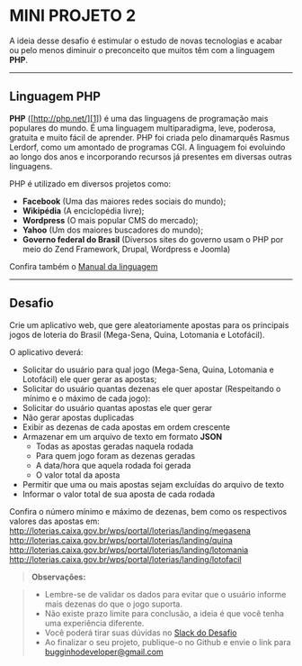 # MINI PROJETO 2

A ideia desse desafio é estimular o estudo de novas tecnologias e acabar ou pelo menos diminuir o preconceito que muitos têm com a linguagem **PHP**.

----------

Linguagem PHP
--------

**PHP** ([http://php.net/][1]) é uma das linguagens de programação mais populares do mundo. É uma linguagem multiparadigma, leve, poderosa, gratuita e muito fácil de aprender. PHP foi criada pelo dinamarquês Rasmus Lerdorf, como um amontado de programas CGI. A linguagem foi evoluindo ao longo dos anos e incorporando recursos já presentes em diversas outras linguagens.

PHP é utilizado em diversos projetos como:

- **Facebook** (Uma das maiores redes sociais do mundo);
- **Wikipédia** (A enciclopédia livre);
- **Wordpress** (O mais popular CMS do mercado);
- **Yahoo** (Um dos maiores buscadores do mundo);
- **Governo federal do Brasil** (Diversos sites do governo usam o PHP por meio do Zend Framework, Drupal, Wordpress e Joomla)

Confira também o [Manual da linguagem][2]

----------

Desafio
--------

Crie um aplicativo web, que gere aleatoriamente apostas para os principais jogos de loteria do Brasil (Mega-Sena, Quina, Lotomania e Lotofácil). 

O aplicativo deverá:

- Solicitar do usuário para qual jogo (Mega-Sena, Quina, Lotomania e Lotofácil) ele quer gerar as apostas;
- Solicitar do usuário quantas dezenas ele quer apostar (Respeitando o mínimo e o máximo de cada jogo):
- Solicitar do usuário quantas apostas ele quer gerar
- Não gerar apostas duplicadas
- Exibir as dezenas de cada apostas em ordem crescente
- Armazenar em um arquivo de texto em formato **JSON** 
	- Todas as apostas geradas naquela rodada
	- Para quem jogo foram as dezenas geradas
	- A data/hora que aquela rodada foi gerada
	- O valor total da aposta
- Permitir que uma ou mais apostas sejam excluídas do arquivo de texto
- Informar o valor total de sua aposta de cada rodada

Confira o número mínimo e máximo de dezenas, bem como os respectivos valores das apostas em:
http://loterias.caixa.gov.br/wps/portal/loterias/landing/megasena
http://loterias.caixa.gov.br/wps/portal/loterias/landing/quina
http://loterias.caixa.gov.br/wps/portal/loterias/landing/lotomania
http://loterias.caixa.gov.br/wps/portal/loterias/landing/lotofacil 

> **Observações:**

> - Lembre-se de validar os dados para evitar que o usuário informe mais dezenas do que o jogo suporta.
> - Não existe prazo limite para conclusão, a ideia é que você tenha uma experiência diferente.
> - Você poderá tirar suas dúvidas no [Slack do Desafio][3]
> - Ao finalizar o seu projeto, publique-o no Github e envie o link para bugginhodeveloper@gmail.com

  [1]: http://php.net/
  [2]: http://php.net/manual/pt_BR/
  [3]: https://bugginhominiprojetos.slack.com/
